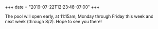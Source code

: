 +++
date = "2019-07-22T12:23:48-07:00"
+++

The pool will open early, at 11:15am, Monday through Friday this week and next week (through 8/2). Hope to see you there!
